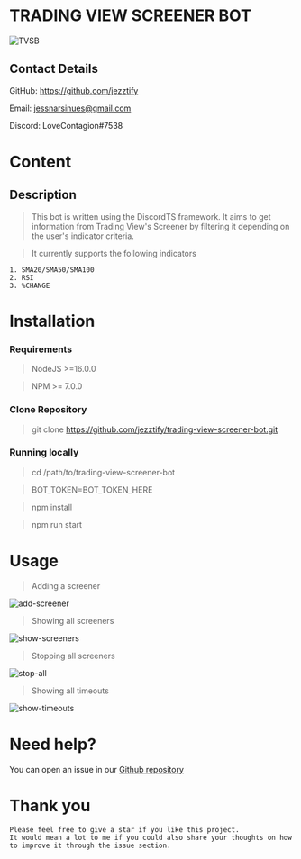 # TRADING VIEW SCREENER BOT

![TVSB](assets/Logo.png)

## Contact Details

GitHub: https://github.com/jezztify

Email: jessnarsinues@gmail.com

Discord: LoveContagion#7538

# Content

## Description
> This bot is written using the DiscordTS framework. It aims to get information from Trading View's Screener by filtering it depending on the user's indicator criteria.

> It currently supports the following indicators
```
1. SMA20/SMA50/SMA100
2. RSI
3. %CHANGE
```

# Installation
### Requirements
> NodeJS >=16.0.0

> NPM >= 7.0.0

### Clone Repository
> git clone https://github.com/jezztify/trading-view-screener-bot.git

### Running locally
> cd /path/to/trading-view-screener-bot

> BOT_TOKEN=BOT_TOKEN_HERE

>npm install

>npm run start

# Usage
> Adding a screener

![add-screener](assets/add-screener.jpg)

> Showing all screeners

![show-screeners](assets/show-screeners.jpg)

> Stopping all screeners

![stop-all](assets/stop-all-screeners.jpg)

> Showing all timeouts

![show-timeouts](assets/show-timeouts.jpg)


# Need help?

You can open an issue in our [Github repository](https://github.com/jezztify/trading-view-screener-bot/issues)

# Thank you
```
Please feel free to give a star if you like this project.
It would mean a lot to me if you could also share your thoughts on how to improve it through the issue section.
```